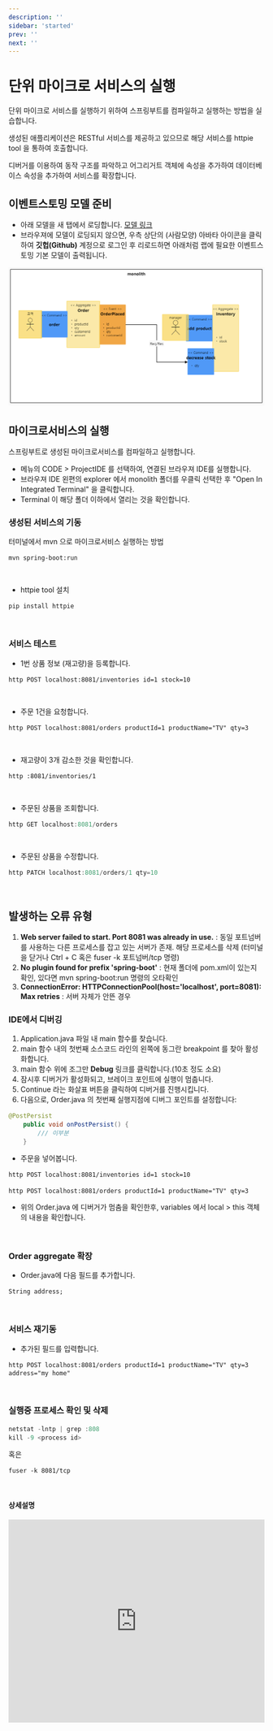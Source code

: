 ```yaml
---
description: ''
sidebar: 'started'
prev: ''
next: ''
---
```


# 단위 마이크로 서비스의 실행 

단위 마이크로 서비스를 실행하기 위하여 스프링부트를 컴파일하고 실행하는 방법을 실습합니다. 

생성된 애플리케이션은 RESTful 서비스를 제공하고 있으므로 해당 서비스를 httpie tool 을 통하여 호출합니다. 

디버거를 이용하여 동작 구조를 파악하고 어그리거트 객체에 속성을 추가하여 데이터베이스 속성을 추가하여 서비스를 확장합니다.

## 이벤트스토밍 모델 준비

- 아래 모델을 새 탭에서 로딩합니다.
[모델 링크](https://www.msaez.io/#/storming/7b59c53f12e372251cc3c83da8b2fd09)
- 브라우져에 모델이 로딩되지 않으면, 우측 상단의 (사람모양) 아바타 아이콘을 클릭하여 **깃헙(Github)** 계정으로 로그인 후 리로드하면 아래처럼 랩에 필요한 이벤트스토밍 기본 모델이 출력됩니다.   

![](../../src/img/cna1.png)

## 마이크로서비스의 실행

스프링부트로 생성된 마이크로서비스를 컴파일하고 실행합니다.

- 메뉴의 CODE > ProjectIDE 를 선택하여, 연결된 브라우져 IDE를 실행합니다.
- 브라우져 IDE 왼편의 explorer 에서 monolith 폴더를 우클릭 선택한 후 "Open In Integrated Terminal" 을 클릭합니다.
- Terminal 이 해당 폴더 이하에서 열리는 것을 확인합니다.

### 생성된 서비스의 기동
터미널에서 mvn 으로 마이크로서비스 실행하는 방법

```
mvn spring-boot:run
```
<br>

- httpie tool 설치
```
pip install httpie
```
<br>

### 서비스 테스트
- 1번  상품 정보 (재고량)을 등록합니다.

```
http POST localhost:8081/inventories id=1 stock=10
```
<br>

- 주문 1건을 요청합니다.
```
http POST localhost:8081/orders productId=1 productName="TV" qty=3
```
<br>

- 재고량이 3개 감소한 것을 확인합니다.
```
http :8081/inventories/1
```
<br>

- 주문된 상품을 조회합니다.
```java
http GET localhost:8081/orders
```
<br>

- 주문된 상품을 수정합니다.
```java
http PATCH localhost:8081/orders/1 qty=10
```
<br>

## 발생하는 오류 유형
1. **Web server failed to start. Port 8081 was already in use.** : 동일 포트넘버를 사용하는 다른 프로세스를 잡고 있는 서버가 존재. 해당 프로세스를 삭제 (터미널을 닫거나 Ctrl + C 혹은 fuser -k 포트넘버/tcp 명령)
1. **No plugin found for prefix 'spring-boot'**
: 현재 폴더에 pom.xml이 있는지 확인, 있다면 mvn spring-boot:run 명령의 오타확인
1. **ConnectionError: HTTPConnectionPool(host='localhost', port=8081): Max retries**
: 서버 자체가 안뜬 경우

### IDE에서 디버깅
1. Application.java 파일 내 main 함수를 찾습니다.
2. main 함수 내의 첫번째 소스코드 라인의 왼쪽에 동그란 breakpoint 를 찾아 활성화합니다.
3. main 함수 위에 조그만 **Debug** 링크를 클릭합니다.(10초 정도 소요)
4. 잠시후 디버거가 활성화되고, 브레이크 포인트에 실행이 멈춥니다.
5. Continue 라는 화살표 버튼을 클릭하여 디버거를 진행시킵니다.
6. 다음으로, Order.java 의 첫번째 실행지점에 디버그 포인트를 설정합니다:
```java
@PostPersist
    public void onPostPersist() {
        /// 이부분
    }
```
- 주문을 넣어봅니다.
```
http POST localhost:8081/inventories id=1 stock=10

http POST localhost:8081/orders productId=1 productName="TV" qty=3
```
- 위의 Order.java 에 디버거가 멈춤을 확인한후, variables 에서 local > this 객체의 내용을 확인합니다.
<br>

### Order aggregate 확장
- Order.java에 다음 필드를 추가합니다.
```
String address;
```
<br>

### 서비스 재기동
- 추가된 필드를 입력합니다.
```
http POST localhost:8081/orders productId=1 productName="TV" qty=3 address="my home"
```
<br>

### 실행중 프로세스 확인 및 삭제

```java
netstat -lntp | grep :808 
kill -9 <process id>
```
혹은
```
fuser -k 8081/tcp
```
<br> 

#### 상세설명

<div style = "height:400px; object-fit: cover;">
<iframe style = "width:100%; height:100%;" src="https://www.youtube.com/embed/J6yqEJrQUyk" title="YouTube video player" frameborder="0" allow="accelerometer; autoplay; clipboard-write; encrypted-media; gyroscope; picture-in-picture" allowfullscreen></iframe>
</div>
